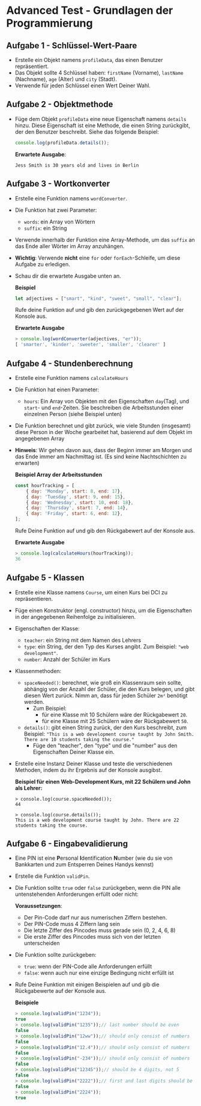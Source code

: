 # Advanced Test - Grundlagen der Programmierung


## Aufgabe 1 - Schlüssel-Wert-Paare
* Erstelle ein Objekt namens `profileData`, das einen Benutzer repräsentiert.
* Das Objekt sollte 4 Schlüssel haben: `firstName` (Vorname), `lastName` (Nachname), `age` (Alter) und `city` (Stadt).
* Verwende für jeden Schlüssel einen Wert Deiner Wahl.

## Aufgabe 2 - Objektmethode
* Füge dem Objekt `profileData` eine neue Eigenschaft namens `details` hinzu. Diese Eigenschaft ist eine Methode, die einen String zurückgibt, der den Benutzer beschreibt. Siehe das folgende Beispiel:

    ```javascript
    console.log(profileData.details());
    ```

    **Erwartete Ausgabe**:
    ```plaintext
    Jess Smith is 30 years old and lives in Berlin
    ```

## Aufgabe 3 - Wortkonverter
* Erstelle eine Funktion namens `wordConverter`.
* Die Funktion hat zwei Parameter:
   * `words`: ein Array von Wörtern
   * `suffix`: ein String
* Verwende innerhalb der Funktion eine Array-Methode, um das `suffix` an das Ende aller Wörter im Array anzuhängen.
* **Wichtig**: Verwende **nicht** eine `for` oder `forEach`-Schleife, um diese Aufgabe zu erledigen.
* Schau dir die erwartete Ausgabe unten an.

    **Beispiel**
    ```javascript
    let adjectives = ["smart", "kind", "sweet", "small", "clear"];
    ```
    Rufe deine Funktion auf und gib den zurückgegebenen Wert auf der Konsole aus.

    **Erwartete Ausgabe**
    ```javascript
    > console.log(wordConverter(adjectives, "er"));
    [ 'smarter', 'kinder', 'sweeter', 'smaller', 'clearer' ]
    ```

## Aufgabe 4 - Stundenberechnung
* Erstelle eine Funktion namens `calculateHours`
* Die Funktion hat einen Parameter:
    * `hours`: Ein Array von Objekten mit den Eigenschaften `day`(Tag), und `start`- und `end`-Zeiten. Sie beschreiben die Arbeitsstunden einer einzelnen Person (siehe Beispiel unten)
* Die Funktion berechnet und gibt zurück, wie viele Stunden (insgesamt) diese Person in der Woche gearbeitet hat, basierend auf dem Objekt im angegebenen Array
* **Hinweis**: Wir gehen davon aus, dass der Beginn immer am Morgen und das Ende immer am Nachmittag ist. (Es sind keine Nachtschichten zu erwarten)

    **Beispiel Array der Arbeitsstunden**
    ```javascript
    const hourTracking = [
        { day: 'Monday', start: 8, end: 17},
        { day: 'Tuesday', start: 9, end: 15},
        { day: 'Wednesday', start: 10, end: 18},
        { day: 'Thursday', start: 7, end: 14},
        { day: 'Friday', start: 6, end: 12},
    ];
    ```
    Rufe Deine Funktion auf und gib den Rückgabewert auf der Konsole aus.

    **Erwartete Ausgabe**
    ```javascript
    > console.log(calculateHours(hourTracking));
    36
    ```

## Aufgabe 5 - Klassen
* Erstelle eine Klasse namens `Course`, um einen Kurs bei DCI zu repräsentieren.
* Füge einen Konstruktor (engl. constructor) hinzu, um die Eigenschaften in der angegebenen Reihenfolge zu initialisieren.
* Eigenschaften der Klasse:
    * `teacher`: ein String mit dem Namen des Lehrers
    * `type`: ein String, der den Typ des Kurses angibt. Zum Beispiel: `"web development"`.
    * `number`: Anzahl der Schüler im Kurs
* Klassenmethoden:
    * `spaceNeeded()`: berechnet, wie groß ein Klassenraum sein sollte, abhängig von der Anzahl der Schüler, die den Kurs belegen, und gibt diesen Wert zurück. Nimm an, dass für jeden Schüler `2m²` benötigt werden.
      * Zum Beispiel:
         * für eine Klasse mit 10 Schülern wäre der Rückgabewert `20`.
         * für eine Klasse mit 25 Schülern wäre der Rückgabewert `50`.
    * `details()`: gibt einen String zurück, der den Kurs beschreibt, zum Beispiel: `"This is a web development course taught by John Smith. There are 10 students taking the course."`
        * Füge den "teacher", den "type" und die "number" aus den Eigenschaften Deiner Klasse ein.

* Erstelle eine Instanz Deiner Klasse und teste die verschiedenen Methoden, indem du ihr Ergebnis auf der Konsole ausgibst.

    **Beispiel für einen Web-Development Kurs, mit 22 Schülern und John als Lehrer:**
    ```plaintext
    > console.log(course.spaceNeeded());
    44

    > console.log(course.details());
    This is a web development course taught by John. There are 22 students taking the course.
    ```

## Aufgabe 6 - Eingabevalidierung
* Eine PIN ist eine **P**ersonal **I**dentification **N**umber (wie du sie von Bankkarten und zum Entsperren Deines Handys kennst)
* Erstelle die Funktion `validPin`.
* Die Funktion sollte `true` oder `false` zurückgeben, wenn die PIN alle untenstehenden Anforderungen erfüllt oder nicht:

    **Voraussetzungen**:
    * Der Pin-Code darf nur aus numerischen Ziffern bestehen.
    * Der PIN-Code muss 4 Ziffern lang sein
    * Die letzte Ziffer des Pincodes muss gerade sein (0, 2, 4, 6, 8)
    * Die erste Ziffer des Pincodes muss sich von der letzten unterscheiden

* Die Funktion sollte zurückgeben:
   * `true`: wenn der PIN-Code alle Anforderungen erfüllt
   * `false`: wenn auch nur eine einzige Bedingung nicht erfüllt ist

* Rufe Deine Funktion mit einigen Beispielen auf und gib die Rückgabewerte auf der Konsole aus.

    **Beispiele**
    ```javascript
    > console.log(validPin("1234"));
    true
    > console.log(validPin("1235"));// last number should be even
    false 
    > console.log(validPin("12ww"));// should only consist of numbers
    false 
    > console.log(validPin("12.4"));// should only consist of numbers
    false
    > console.log(validPin("-234"));// should only consist of numbers
    false
    > console.log(validPin("12345"));// should be 4 digits, not 5
    false 
    > console.log(validPin("2222"));// first and last digits should be different
    false 
    > console.log(validPin("2224"));
    true 
    ```
